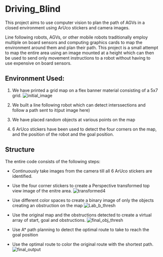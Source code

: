 # Driving_Blind
This project aims to use computer vision to plan the path of AGVs in a closed environment using ArUco stickers and camera images.

Line following robots, AGVs, or other mobile robots traditionally employ multiple on board sensors and computing graphics cards to map the environment around them and plan their path. This project is a small attempt to map the entire area using an image mounted at a height which can then be used to send only movement instructions to a robot without having to use expensive on board sensors.

## Environment Used:
1) We have printed a grid map on a flex banner material consisting of a 5x7 grid.
![initial_image](https://user-images.githubusercontent.com/26694585/57016662-ff609980-6c38-11e9-89bd-f2f9b98c51a3.jpg)

2) We built a line following robot which can detect interssections and follow a path sent to it(put image here)

1) We have placed random objects at various points on the map

1) 6 ArUco stickers have been used to detect the four corners on the map, and the position of the robot and the goal position.


## Structure
The entire code consists of the following steps:

* Continuously take images from the camera till all 6 ArUco stickers are identified.
* Use the four corner stickers to create a Perspective transformed top view image of the enitre area.
![transformed4](https://user-images.githubusercontent.com/26694585/57016687-18694a80-6c39-11e9-9bcc-f2f29611d380.jpg)

* Use different color spaces to create a binary image of only the objects creating an obstruction on the map
![Lab_b_thresh](https://user-images.githubusercontent.com/26694585/57016671-0a1b2e80-6c39-11e9-9f59-21ad498b0d34.jpg)


* Use the original map and the obstructions detected to create a virtual array of start, goal and obstructions.
![final_obj_thresh](https://user-images.githubusercontent.com/26694585/57016674-10110f80-6c39-11e9-8a57-e6c3125e5943.jpg)

* Use A* path planning to detect the optimal route to take to reach the goal position

* Use the optimal route to color the original route with the shortest path.
![final_output](https://user-images.githubusercontent.com/26694585/57016665-01c2f380-6c39-11e9-8f7f-6bb29672fa47.jpg)









